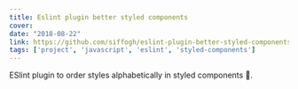 ```yaml
---
title: Eslint plugin better styled components
cover:
date: "2018-08-22"
link: https://github.com/siffogh/eslint-plugin-better-styled-components
tags: ['project', 'javascript', 'eslint', 'styled-components']
---
```


ESlint plugin to order styles alphabetically in styled components 💅.
